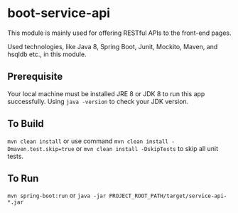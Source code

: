 # boot-service-api
This module is mainly used for offering RESTful APIs to the front-end pages.

Used technologies, like Java 8, Spring Boot, Junit, Mockito, Maven, and hsqldb etc., in this module.


## Prerequisite
Your local machine must be installed JRE 8 or JDK 8 to run this app successfully.
Using `java -version` to check your JDK version.


## To Build
`mvn clean install` or use command `mvn clean install -Dmaven.test.skip=true` or `mvn clean install -DskipTests` to skip all unit tests.

## To Run 
`mvn spring-boot:run` or `java -jar PROJECT_ROOT_PATH/target/service-api-*.jar`
